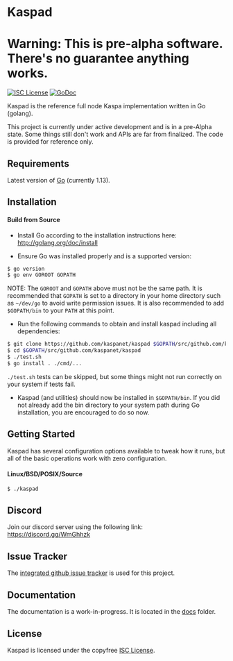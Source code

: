 
Kaspad
====
Warning: This is pre-alpha software. There's no guarantee anything works.
====

[![ISC License](http://img.shields.io/badge/license-ISC-blue.svg)](https://choosealicense.com/licenses/isc/)
[![GoDoc](https://img.shields.io/badge/godoc-reference-blue.svg)](http://godoc.org/github.com/kaspanet/kaspad)

Kaspad is the reference full node Kaspa implementation written in Go (golang).

This project is currently under active development and is in a pre-Alpha state. 
Some things still don't work and APIs are far from finalized. The code is provided for reference only.

## Requirements

Latest version of [Go](http://golang.org) (currently 1.13).

## Installation

#### Build from Source

- Install Go according to the installation instructions here:
  http://golang.org/doc/install

- Ensure Go was installed properly and is a supported version:

```bash
$ go version
$ go env GOROOT GOPATH
```

NOTE: The `GOROOT` and `GOPATH` above must not be the same path. It is
recommended that `GOPATH` is set to a directory in your home directory such as
`~/dev/go` to avoid write permission issues. It is also recommended to add
`$GOPATH/bin` to your `PATH` at this point.

- Run the following commands to obtain and install kaspad including all dependencies:

```bash
$ git clone https://github.com/kaspanet/kaspad $GOPATH/src/github.com/kaspanet/kaspad
$ cd $GOPATH/src/github.com/kaspanet/kaspad
$ ./test.sh
$ go install . ./cmd/...
```
`./test.sh` tests can be skipped, but some things might not run correctly on your system if tests fail.

- Kaspad (and utilities) should now be installed in `$GOPATH/bin`. If you did
  not already add the bin directory to your system path during Go installation,
  you are encouraged to do so now.


## Getting Started

Kaspad has several configuration options available to tweak how it runs, but all
of the basic operations work with zero configuration.

#### Linux/BSD/POSIX/Source

```bash
$ ./kaspad
```

## Discord
Join our discord server using the following link: https://discord.gg/WmGhhzk

## Issue Tracker

The [integrated github issue tracker](https://github.com/kaspanet/kaspad/issues)
is used for this project.

## Documentation

The documentation is a work-in-progress. It is located in the [docs](https://github.com/kaspanet/kaspad/tree/master/docs) folder.

## License

Kaspad is licensed under the copyfree [ISC License](https://choosealicense.com/licenses/isc/).


